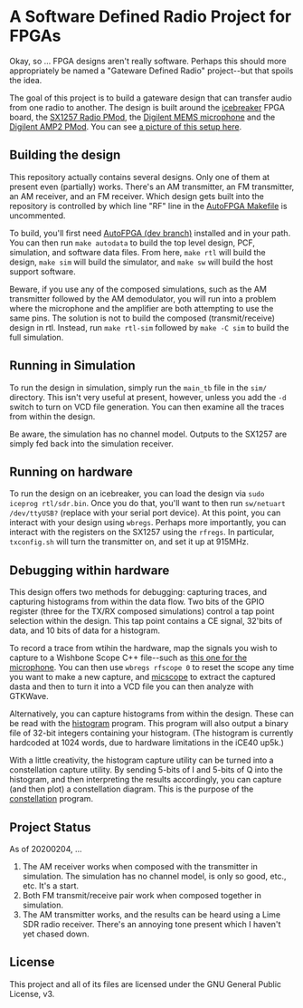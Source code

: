 # A Software Defined Radio Project for FPGAs

Okay, so ... FPGA designs aren't really software.  Perhaps this should more
appropriately be named a "Gateware Defined Radio" project--but that spoils the
idea.

The goal of this project is to build a gateware design that can transfer audio
from one radio to another.  The design is built around the
[icebreaker](https://github.com/icebreaker-fpga/icebreaker) FPGA board,
the [SX1257 Radio PMod](https://github.com/xil-se/SX1257-PMOD),
the [Digilent MEMS microphone](https://store.digilentinc.com/pmod-mic3-mems-microphone-with-adjustable-gain/)
and the [Digilent AMP2 PMod](https://store.digilentinc.com/pmod-amp2-audio-amplifier/).
You can see [a picture of this setup here](doc/radio-set.jpg).

## Building the design

This repository actually contains several designs.  Only one of them at present
even (partially) works.  There's an AM transmitter, an FM transmitter, an AM
receiver, and an FM receiver.  Which design gets built into the repository
is controlled by which line "RF" line in the [AutoFPGA
Makefile](autodata/Makefile) is uncommented.

To build, you'll first need [AutoFPGA (dev
branch)](https://github.com/ZipCPU/autofpga) installed and in your path.
You can then run `make autodata` to build the top level design, PCF, simulation,
and software data files.  From here, `make rtl` will build the design,
`make sim` will build the simulator, and `make sw` will build the host support
software.

Beware, if you use any of the composed simulations, such as the AM transmitter
followed by the AM demodulator, you will run into a problem where the microphone
and the amplifier are both attempting to use the same pins.  The solution
is not to build the composed (transmit/receive) design in rtl.  Instead,
run `make rtl-sim` followed by `make -C sim` to build the full simulation.

## Running in Simulation

To run the design in simulation, simply run the `main_tb` file in the `sim/`
directory.  This isn't very useful at present, however, unless you add the
`-d` switch to turn on VCD file generation.  You can then examine all the
traces from within the design.

Be aware, the simulation has no channel model.  Outputs to the
SX1257
are simply fed back into the simulation receiver.

## Running on hardware

To run the design on an icebreaker, you can load the design via
`sudo iceprog rtl/sdr.bin`.  Once you do that, you'll want to then run
`sw/netuart /dev/ttyUSB?` (replace with your serial port device).  At this
point, you can interact with your design using `wbregs`.  Perhaps more
importantly, you can interact with the registers on the SX1257
using the `rfregs`.  In particular, `txconfig.sh` will turn the transmitter
on, and set it up at 915MHz.

## Debugging within hardware

This design offers two methods for debugging: capturing traces, and capturing
histograms from within the data flow.  Two bits of the GPIO register (three
for the TX/RX composed simulations) control a tap point selection within the
design.  This tap point contains a CE signal, 32'bits of data, and 10 bits
of data for a histogram.

To record a trace from wtihin the hardware, map the signals you wish to capture
to a Wishbone Scope C++ file--such as [this one for the
microphone](sw/micscope.cpp).  You can then use `wbregs rfscope 0` to reset
the scope any time you want to make a new capture, and
[micscope](sw/micscope.cpp) to extract the captured dasta and then to turn
it into a VCD file you can then analyze with GTKWave.

Alternatively, you can capture histograms from within the design.  These
can be read with the [histogram](sw/histogram.cpp) program.  This program will
also output a binary file of 32-bit integers containing your histogram.
(The histogram is currently hardcoded at 1024 words, due to hardware limitations
in the iCE40 up5k.)

With a little creativity, the histogram capture utility can be turned into
a constellation capture utility.  By sending 5-bits of I and 5-bits of Q
into the histogram, and then interpreting the results accordingly, you can
capture (and then plot) a constellation diagram.  This is the purpose of
the [constellation](sw/constellation.cpp) program.

## Project Status

As of 20200204, ...

1. The AM receiver works when composed with the transmitter in simulation.
	The simulation has no channel model, is only so good, etc., etc.
	It's a start.
2. Both FM transmit/receive pair work when composed together in simulation.
3. The AM transmitter works, and the results can be heard using a Lime
	SDR radio receiver.  There's an annoying tone present which I haven't
	yet chased down.

## License

This project and all of its files are licensed under the GNU General
Public License, v3.
